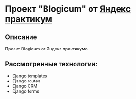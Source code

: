 # Проект "Blogicum" от [Яндекс практикум](https://practicum.yandex.ru/)

## Описание
Проект Blogicum от Яндекс практикума

## Рассмотренные технологии:
* Django templates
* Django routes
* Django ORM
* Django forms